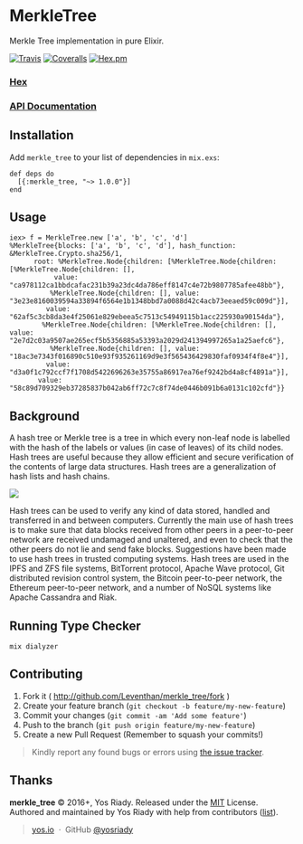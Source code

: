 # MerkleTree

Merkle Tree implementation in pure Elixir.

[![Travis](https://img.shields.io/travis/yosriady/merkle_tree.svg?maxAge=2592000)](https://travis-ci.org/yosriady/merkle_tree)
[![Coveralls](https://img.shields.io/coveralls/yosriady/merkle_tree.svg?maxAge=2592000)](https://coveralls.io/github/yosriady/merkle_tree)
[![Hex.pm](https://img.shields.io/hexpm/v/merkle_tree.svg?maxAge=2592000)](https://hex.pm/packages/merkle_tree)

### [Hex](http://hex.pm/packages/merkle_tree)
### [API Documentation](https://hexdocs.pm/merkle_tree/)

## Installation

Add `merkle_tree` to your list of dependencies in `mix.exs`:

```
def deps do
  [{:merkle_tree, "~> 1.0.0"}]
end
```

## Usage

```
iex> f = MerkleTree.new ['a', 'b', 'c', 'd']
%MerkleTree{blocks: ['a', 'b', 'c', 'd'], hash_function: &MerkleTree.Crypto.sha256/1,
      root: %MerkleTree.Node{children: [%MerkleTree.Node{children: [%MerkleTree.Node{children: [],
           value: "ca978112ca1bbdcafac231b39a23dc4da786eff8147c4e72b9807785afee48bb"},
          %MerkleTree.Node{children: [], value: "3e23e8160039594a33894f6564e1b1348bbd7a0088d42c4acb73eeaed59c009d"}],
         value: "62af5c3cb8da3e4f25061e829ebeea5c7513c54949115b1acc225930a90154da"},
        %MerkleTree.Node{children: [%MerkleTree.Node{children: [], value: "2e7d2c03a9507ae265ecf5b5356885a53393a2029d241394997265a1a25aefc6"},
          %MerkleTree.Node{children: [], value: "18ac3e7343f016890c510e93f935261169d9e3f565436429830faf0934f4f8e4"}],
         value: "d3a0f1c792ccf7f1708d5422696263e35755a86917ea76ef9242bd4a8cf4891a"}],
       value: "58c89d709329eb37285837b042ab6ff72c7c8f74de0446b091b6a0131c102cfd"}}
```

## Background

A hash tree or Merkle tree is a tree in which every non-leaf node is labelled with the hash of the labels or values (in case of leaves) of its child nodes. Hash trees are useful because they allow efficient and secure verification of the contents of large data structures. Hash trees are a generalization of hash lists and hash chains.

![](https://upload.wikimedia.org/wikipedia/commons/thumb/9/90/MerkleTree1.svg/800px-MerkleTree1.svg.png)

Hash trees can be used to verify any kind of data stored, handled and transferred in and between computers. Currently the main use of hash trees is to make sure that data blocks received from other peers in a peer-to-peer network are received undamaged and unaltered, and even to check that the other peers do not lie and send fake blocks. Suggestions have been made to use hash trees in trusted computing systems. Hash trees are used in the IPFS and ZFS file systems,  BitTorrent protocol, Apache Wave protocol, Git distributed revision control system, the Bitcoin peer-to-peer network, the Ethereum peer-to-peer network, and a number of NoSQL systems like Apache Cassandra and Riak.

## Running Type Checker

```
mix dialyzer
```

## Contributing

1. Fork it ( http://github.com/Leventhan/merkle_tree/fork )
2. Create your feature branch (`git checkout -b feature/my-new-feature`)
3. Commit your changes (`git commit -am 'Add some feature'`)
4. Push to the branch (`git push origin feature/my-new-feature`)
5. Create a new Pull Request (Remember to squash your commits!)

> Kindly report any found bugs or errors using [the issue tracker](https://github.com/Leventhan/merkle_tree/issues).

## Thanks

**merkle_tree** © 2016+, Yos Riady. Released under the [MIT] License.<br>
Authored and maintained by Yos Riady with help from contributors ([list][contributors]).

> [yos.io](http://yos.io) &nbsp;&middot;&nbsp;
> GitHub [@yosriady](https://github.com/yosriady)

[MIT]: http://mit-license.org/
[contributors]: http://github.com/yosriady/merkle_tree/contributors
